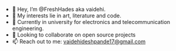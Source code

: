 - 👋 Hey, I’m @FreshHades aka vaidehi.
- 👀 My interests lie in art, literature and code.
- 🌱 Currently in university for electronics and telecommunication engineering.
- 💞️ Looking to collaborate on open source projects
- 📫 Reach out to me: vaidehideshpande17@gmail.com

<!---
FreshHades/FreshHades is a ✨ special ✨ repository because its `README.md` (this file) appears on your GitHub profile.
You can click the Preview link to take a look at your changes.
--->
